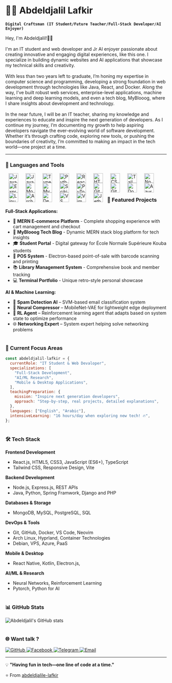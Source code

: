 # 👨‍💻 Abdeldjalil Lafkir

**`Digital Craftsman (IT Student/Future Teacher/Full-Stack Developer/AI Enjoyer)`**

Hey, I'm Abdeldjalil!👋🏾<br /><br />
      I'm an IT student and web developer and Jr AI enjoyer passionate about creating innovative
      and engaging digital experiences, like this one. I specialize in building
      dynamic websites and AI applications that showcase my technical skills and
      creativity.
      <br /><br />
      With less than two years left to graduate, I’m honing my expertise in
      computer science and programming, developing a strong foundation in web
      development through technologies like Java, React, and Docker. Along the
      way, I’ve built robust web services, enterprise-level applications, machine learning and deep learning models, and
      even a tech blog, MyBlooog, where I share insights about development and
      technology.
      <br /><br />
      In the near future, I will be an IT teacher, sharing my knowledge and
      experiences to educate and inspire the next generation of developers. As I
      continue my journey, I’m documenting my growth to help aspiring developers
      navigate the ever-evolving world of software development. Whether it’s
      through crafting code, exploring new tools, or pushing the boundaries of
      creativity, I’m committed to making an impact in the tech world—one
      project at a time.

---

### 🧰 Languages and Tools


  <!-- Programming Languages -->
  <img align="left" alt="Java" width="30px" style="padding :0px 10px;" src="https://cdn.jsdelivr.net/gh/devicons/devicon/icons/java/java-original.svg"/>
  <img align="left" alt="JavaScript" width="30px" style="padding :0px 10px;" src="https://cdn.jsdelivr.net/gh/devicons/devicon/icons/javascript/javascript-plain.svg" />
  <img align="left" alt="TypeScript" width="30px" style="padding :0px 10px;" src="https://cdn.jsdelivr.net/gh/devicons/devicon/icons/typescript/typescript-plain.svg" />
  <img align="left" alt="Python" width="30px" style="padding :0px 10px;" src="https://cdn.jsdelivr.net/gh/devicons/devicon/icons/python/python-plain.svg" />
  <!-- Frontend Technologies -->
  <img align="left" alt="React" width="30px" style="padding :0px 10px;" src="https://cdn.jsdelivr.net/gh/devicons/devicon/icons/react/react-original.svg" />
  <img align="left" alt="HTML" width="30px" style="padding :0px 10px;" src="https://cdn.jsdelivr.net/gh/devicons/devicon/icons/html5/html5-plain.svg" />
  <img align="left" alt="CSS" width="30px" style="padding :0px 10px;" src="https://cdn.jsdelivr.net/gh/devicons/devicon/icons/css3/css3-plain.svg" />
  <img align="left" alt="Tailwind CSS" width="30px" style="padding :0px 10px;" src="https://cdn.jsdelivr.net/gh/devicons/devicon/icons/tailwindcss/tailwindcss-original.svg" />
  <!-- Backend & Databases -->
  <img align="left" alt="NodeJS" width="30px" style="padding :0px 10px;" src="https://cdn.jsdelivr.net/gh/devicons/devicon/icons/nodejs/nodejs-original.svg" />
  <img align="left" alt="ExpressJS" width="30px" style="padding :0px 10px;" src="https://cdn.jsdelivr.net/gh/devicons/devicon/icons/express/express-original.svg" />
  <img align="left" alt="MongoDB" width="30px" style="padding :0px 10px;" src="https://cdn.jsdelivr.net/gh/devicons/devicon/icons/mongodb/mongodb-original.svg" />
  <img align="left" alt="MySQL" width="30px" style="padding :0px 10px;" src="https://cdn.jsdelivr.net/gh/devicons/devicon/icons/mysql/mysql-original.svg" />
  <!-- AI/ML -->
  <img align="left" alt="Scikit-learn" width="30px" style="padding :0px 10px;" src="https://cdn.jsdelivr.net/gh/devicons/devicon/icons/scikitlearn/scikitlearn-original.svg" />
  <img align="left" alt="PyTorch" width="30px" style="padding :0px 10px;" src="https://cdn.jsdelivr.net/gh/devicons/devicon/icons/pytorch/pytorch-original.svg" />
  <!-- Tools & Platforms -->
  <img align="left" alt="Git" width="30px" style="padding :0px 10px;" src="https://cdn.jsdelivr.net/gh/devicons/devicon/icons/git/git-original.svg" />
  <img align="left" alt="GitHub" width="30px" style="padding :0px 10px;" src="https://cdn.jsdelivr.net/gh/devicons/devicon/icons/github/github-original.svg" />
  <img align="left" alt="Docker" width="30px" style="padding :0px 10px;" src="https://cdn.jsdelivr.net/gh/devicons/devicon/icons/docker/docker-original.svg" />
  <img align="left" alt="Azure" width="30px" style="padding :0px 10px;" src="https://cdn.jsdelivr.net/gh/devicons/devicon/icons/azure/azure-original.svg" />
  <!-- Operating Systems & Environments -->
  <img align="left" alt="Linux" width="30px" style="padding :0px 10px;" src="https://cdn.jsdelivr.net/gh/devicons/devicon/icons/linux/linux-original.svg" />
  <img align="left" alt="Arch Linux" width="30px" style="padding :0px 10px;" src="https://cdn.jsdelivr.net/gh/devicons/devicon/icons/archlinux/archlinux-original.svg" />
  <img align="left" alt="Debian" width="30px" style="padding :0px 10px;" src="https://cdn.jsdelivr.net/gh/devicons/devicon/icons/debian/debian-original.svg" />
  <!-- IDEs & Cloud -->
  <img align="left" alt="VS Code" width="30px" style="padding :0px 10px;" src="https://cdn.jsdelivr.net/gh/devicons/devicon/icons/vscode/vscode-original.svg" />
  <img align="left" alt="Vim" width="30px" style="padding :0px 10px;" src="https://cdn.jsdelivr.net/gh/devicons/devicon/icons/vim/vim-original.svg" />
  <img align="left" alt="Jetbrains" width="30px" style="padding :0px 10px;" src="https://cdn.jsdelivr.net/gh/devicons/devicon/icons/jetbrains/jetbrains-original.svg"/>

<br>
<br>


#

### 🚀 Featured Projects

**Full-Stack Applications:**

- 🛒 **MERN E-commerce Platform** - Complete shopping experience with cart management and checkout
- 📝 **MyBlooog Tech Blog** - Dynamic MERN stack blog platform for tech insights
- 🎓 **Student Portal** - Digital gateway for École Normale Supérieure Kouba students
- 💼 **POS System** - Electron-based point-of-sale with barcode scanning and printing
- 📚 **Library Management System** - Comprehensive book and member tracking
- 💻 **Terminal Portfolio** - Unique retro-style personal showcase

**AI & Machine Learning:**
- 🤖 **Spam Detection AI** – SVM-based email classification system
- 🔬 **Neural Compressor** – MobileNet-VAE for lightweight edge deployment
- 🧠 **RL Agent** – Reinforcement learning agent that adapts based on system state to optimize performance
- 🌐 **Networking Expert** – System expert helping solve networking problems

#

### 🎯 Current Focus Areas

```javascript
const abdeldjalil-lafkir = {
  currentRole: "IT Student & Web Devaloper",
  specializations: [
    "Full-Stack Development",
    "AI/ML Research",
    "Mobile & Desktop Applications",
  ],
  teachingPreparation: {
    mission: "Inspire next generation developers",
    approach: "Step-by-step, real projects, detailed explanations",
  },
  languages: ["English", "Arabic"],
  intensiveLearning: "16 hours/day when exploring new tech! 🔥",
};
```

#

### 🛠️ Tech Stack

**Frontend Development**

- React.js, HTML5, CSS3, JavaScript (ES6+), TypeScript
- Tailwind CSS, Responsive Design, Vite

**Backend Development**

- Node.js, Express.js, REST APIs
- Java, Python, Spring Framwork, Django and PHP

**Databases & Storage**

- MongoDB, MySQL, PostgreSQL, SQL

**DevOps & Tools**

- Git, GitHub, Docker, VS Code, Neovim
- Arch Linux, Hyprland, Container Technologies
- Debian, VPS, Azure, PaaS

**Mobile & Desktop**

- React Native, Kotlin, Electron.js,

**AI/ML & Research**

- Neural Networks, Reinforcement Learning
- Pytorch, Python for AI

#

### 📊 GitHub Stats

![Abdeldjalil's GitHub stats](https://github-readme-stats.vercel.app/api?username=abdeldjalile-lafkir&show_icons=true&theme=transparent)

#

### 🌐 Want talk ?  

<p align="left">
<a href="https://github.com/abdeldjalile-lafkir">
  <img src="https://img.shields.io/badge/GitHub-100000?style=for-the-badge&logo=github&logoColor=white" alt="GitHub"/>
</a>
<a href="https://www.facebook.com/abdeldjalile.lafkir">
  <img src="https://img.shields.io/badge/Facebook-1877F2?style=for-the-badge&logo=facebook&logoColor=white" alt="Facebook"/>
</a>
<a href="https://t.me/abdeldjalile_lafkir">
  <img src="https://img.shields.io/badge/Telegram-2CA5E0?style=for-the-badge&logo=telegram&logoColor=white" alt="Telegram"/>
</a>
<a href="mailto:lafkir.abdeldjalile@gmail.com">
  <img src="https://img.shields.io/badge/Gmail-D14836?style=for-the-badge&logo=gmail&logoColor=white" alt="Email"/>
</a>
</p>

---

💡 **"Having fun in tech—one line of code at a time."**

⭐ From [abdeldjalile-lafkir](https://github.com/abdeldjalile-lafkir)
